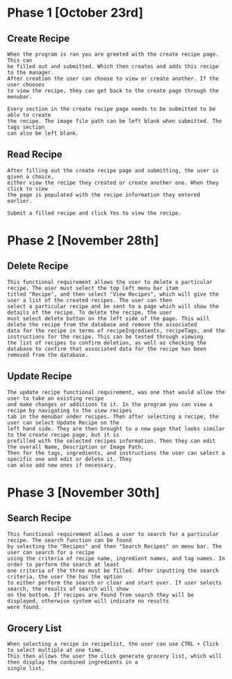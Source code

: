 # Phase 1 [October 23rd]

## Create Recipe
    When the program is ran you are greeted with the create recipe page. This can 
    be filled out and submitted. Which then creates and adds this recipe to the manager.
    After creation the user can choose to view or create another. If the user chooses 
    to view the recipe, they can get back to the create page through the menubar. 
    
    Every section in the create recipe page needs to be submitted to be able to create
    the recipe. The image file path can be left blank when submitted. The tags section
    can also be left blank. 
## Read Recipe 
    After filling out the create recipe page and submitting, the user is given a choice,
    either view the recipe they created or create another one. When they click to view
    the page is populated with the recipe information they entered earlier.

    Submit a filled recipe and click Yes to view the recipe.

# Phase 2 [November 28th]

## Delete Recipe
    This functional requirement allows the user to delete a particular recipe. The user must select the top left menu bar item 
    titled "Recipe", and then select "View Recipes", which will give the user a list of the created recipes. The user can then 
    select a particular recipe and be sent to a page which will show the details of the recipe. To delete the recipe, the user 
    must select delete button on the left side of the page. This will delete the recipe from the database and remove the associated 
    data for the recipe in terms of recipeIngredients, recipeTags, and the instructions for the recipe. This can be tested through viewing 
    the list of recipes to confirm deletion, as well as checking the database to confirm that associated data for the recipe has been
    removed from the database. 
    
## Update Recipe
    The update recipe functional requirement, was one that would allow the user to take an existing recipe
    and make changes or additions to it. In the program you can view a recipe by navigating to the view recipes
    tab in the menubar under recipes. Then after selecting a recipe, the user can select Update Recipe on the
    left hand side. They are then brought to a new page that looks similar to the create recipe page, but it is
    prefilled with the selected recipes information. Then they can edit the overall Name, Description or Image Path.
    Then for the tags, ingredients, and instructions the user can select a specific one and edit or delete it. They
    can also add new ones if necessary.

# Phase 3 [November 30th]

## Search Recipe
    This functional requirement allows a user to search for a particular recipe. The search function can be found
    by selecting the "Recipes" and then "Search Recipes" on menu bar. The user can search for a recipe
    using the criteria of recipe name, ingredient names, and tag names. In order to perform the search at least
    one criteria of the three must be filled. After inputting the search criteria, the user the has the option 
    to either perform the search or clear and start over. If user selects search, the results of search will show 
    on the bottom. If recipes are found from search they will be displayed, otherwise system will indicate no results
    were found.
    
## Grocery List
    When selecting a recipe in recipelist, the user can use CTRL + Click to select multiple at one time.
    This then allows the user the click generate grocery list, which will then display the conbined ingredients in a 
    single list.
